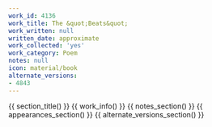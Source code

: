 ```yaml
---
work_id: 4136
work_title: The &quot;Beats&quot;
work_written: null
written_date: approximate
work_collected: 'yes'
work_category: Poem
notes: null
icon: material/book
alternate_versions:
- 4843
---
```


{{ section_title() }}
{{ work_info() }}
{{ notes_section() }}
{{ appearances_section() }}
{{ alternate_versions_section() }}